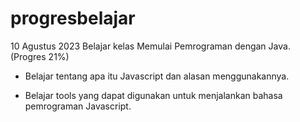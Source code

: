 # progresbelajar
10 Agustus 2023
Belajar kelas Memulai Pemrograman dengan Java. (Progres 21%)

* Belajar tentang apa itu Javascript dan alasan menggunakannya.

* Belajar tools yang dapat digunakan untuk menjalankan bahasa pemrograman Javascript.
